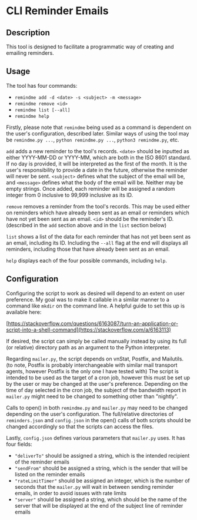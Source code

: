 # CLI Reminder Emails

## Description

This tool is designed to facilitate a programmatic way of creating and emailing reminders. 

## Usage

The tool has four commands:
* `remindme add -d <date> -s <subject> -m <message>`
* `remindme remove <id>`
* `remindme list [--all]`
* `remindme help`

Firstly, please note that `remindme` being used as a command is dependent on the user's configuration, described later. Similar ways of using the tool may be `remindme.py ...`, `python remindme.py ...`, `python3 remindme.py`, etc.

`add` adds a new reminder to the tool's records. `<date>` should be inputted as either YYYY-MM-DD or YYYY-MM, which are both in the ISO 8601 standard. If no day is provided, it will be interpreted as the first of the month. It is the user's responsibility to provide a date in the future, otherwise the reminder will never be sent. `<subject>` defines what the subject of the email will be, and `<message>` defines what the body of the email will be. Neither may be empty strings. Once added, each reminder will be assigned a random integer from 0 inclusive to 99,999 inclusive as its ID.

`remove` removes a reminder from the tool's records. This may be used either on reminders which have already been sent as an email or reminders which have not yet been sent as an email. `<id>` should be the reminder's ID. (described in the `add` section above and in the `list` section below)

`list` shows a list of the data for each reminder that has not yet been sent as an email, including its ID. Including the `--all` flag at the end will displays all reminders, including those that have already been sent as an email.

`help` displays each of the four possible commands, including `help`.

## Configuration

Configuring the script to work as desired will depend to an extent on user preference. My goal was to make it callable in a similar manner to a command like `mkdir` on the command line. A helpful guide to set this up is available here:

[https://stackoverflow.com/questions/6163087/turn-an-application-or-script-into-a-shell-command](https://stackoverflow.com/a/6163113)

If desired, the script can simply be called manually instead by using its full (or relative) directory path as an argument to the Python interpreter.

Regarding `mailer.py`, the script depends on vnStat, Postfix, and Mailutils. (to note, Postfix is probably interchangeable with similar mail transport agents, however Postfix is the only one I have tested with) The script is intended to be used as the target of a cron job, however this must be set up by the user or may be changed at the user's preference. Depending on the time of day selected in the cron job, the subject of the bandwidth report in `mailer.py` might need to be changed to something other than "nightly".

Calls to open() in both `remindme.py` and `mailer.py` may need to be changed depending on the user's configuration. The full/relative directories of `reminders.json` and `config.json` in the open() calls of both scripts should be changed accordingly so that the scripts can access the files.

Lastly, `config.json` defines various parameters that `mailer.py` uses. It has four fields:
* `"deliverTo"` should be assigned a string, which is the intended recipient of the reminder emails
* `"sendFrom"` should be assigned a string, which is the sender that will be listed on the reminder emails
* `"rateLimitTimer"` should be assigned an integer, which is the number of seconds that the `mailer.py` will wait in between sending reminder emails, in order to avoid issues with rate limits
* `"server"` should be assigned a string, which should be the name of the server that will be displayed at the end of the subject line of reminder emails
